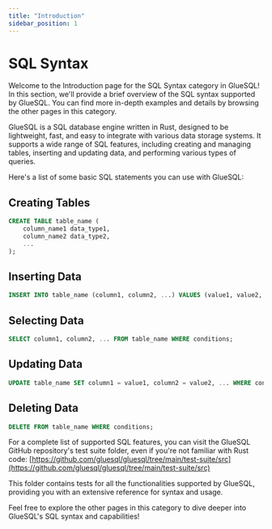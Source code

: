 ```yaml
---
title: "Introduction"
sidebar_position: 1
---
```


# SQL Syntax

Welcome to the Introduction page for the SQL Syntax category in GlueSQL! In this section, we'll provide a brief overview of the SQL syntax supported by GlueSQL. You can find more in-depth examples and details by browsing the other pages in this category.

GlueSQL is a SQL database engine written in Rust, designed to be lightweight, fast, and easy to integrate with various data storage systems. It supports a wide range of SQL features, including creating and managing tables, inserting and updating data, and performing various types of queries.

Here's a list of some basic SQL statements you can use with GlueSQL:

## Creating Tables

```sql
CREATE TABLE table_name (
    column_name1 data_type1,
    column_name2 data_type2,
    ...
);
```

## Inserting Data

```sql
INSERT INTO table_name (column1, column2, ...) VALUES (value1, value2, ...);
```

## Selecting Data

```sql
SELECT column1, column2, ... FROM table_name WHERE conditions;
```

## Updating Data

```sql
UPDATE table_name SET column1 = value1, column2 = value2, ... WHERE conditions;
```

## Deleting Data

```sql
DELETE FROM table_name WHERE conditions;
```

For a complete list of supported SQL features, you can visit the GlueSQL GitHub repository's test suite folder, even if you're not familiar with Rust code:
[https://github.com/gluesql/gluesql/tree/main/test-suite/src](https://github.com/gluesql/gluesql/tree/main/test-suite/src)

This folder contains tests for all the functionalities supported by GlueSQL, providing you with an extensive reference for syntax and usage.

Feel free to explore the other pages in this category to dive deeper into GlueSQL's SQL syntax and capabilities!